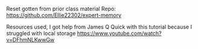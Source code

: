 Reset gotten from prior class material
Repo: https://github.com/Ellie22302/expert-memory


Resources used,
I got help from James Q Quick with this tutorial because I struggled with local storage
https://www.youtube.com/watch?v=DFhmNLKwwGw
